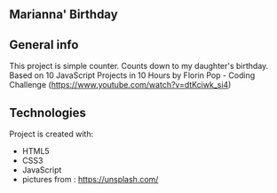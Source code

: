 ## Marianna' Birthday

## General info
This project is simple counter. Counts down to my daughter's birthday.
Based on 10 JavaScript Projects in 10 Hours by Florin Pop - Coding Challenge (https://www.youtube.com/watch?v=dtKciwk_si4)
	
## Technologies
Project is created with:
* HTML5
* CSS3
* JavaScript
* pictures from : https://unsplash.com/



	
